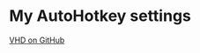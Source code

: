 # My AutoHotkey settings

[VHD on GitHub](https://github.com/FuPeiJiang/VD.ahk/tree/v2_port#readme)
